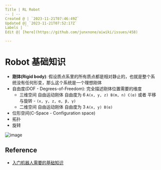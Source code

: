 ```yaml
---
Title | RL Robot
-- | --
Created @ | `2023-11-21T07:46:49Z`
Updated @| `2023-11-21T07:52:17Z`
Labels | ``
Edit @| [here](https://github.com/junxnone/aiwiki/issues/458)

---
```

# Robot 基础知识

- **刚体(Rigid body)**: 假设质点系里的所有质点都是相对静止的，也就是整个系统没有任何形变，那么这个系统是一个理想刚体
- 自由度(DOF - Degrees-of-Freedom): 完全描述刚体位置需要的维度
  - 三维空间 自由运动刚体 自由度为 6  `A(x, y, z) B(m, n) C(α)` 或者  平移与旋转 - `(x, y, z, α, β, γ)`
  - 二维空间 自由运动刚体 自由度为 3 `A(x, y) B(α)`
- 位形空间(C-Space - Configuration space)
- 拓扑
- 旋转

![image](https://github.com/junxnone/aiwiki/assets/2216970/0a727402-a40f-4046-93aa-9b794e721fbc)


## Reference

- [入门机器人需要的基础知识](https://zhuanlan.zhihu.com/p/655770237)
